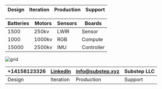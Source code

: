 |Design | Iteration | Production | Support|
|--|--|--|--|

|**Batteries**| **Motors** | **Sensors** | **Boards**|
|--|--|--|--|
|1500| 250kv|LWIR |Sensor|
| 1000 | 1000kv|RGB|Compute|
|15000| 2500kv|IMU|Controller|

![grid](https://img.freepik.com/free-vector/dark-background-with-purple-squares_1053-430.jpg)

|\+14158123326 | [LinkedIn](https://linkedin.com/company/substep)  | info@substep.xyz | Substep LLC |
|--|--|--|--|
|Design | Iteration | Production | Support|
